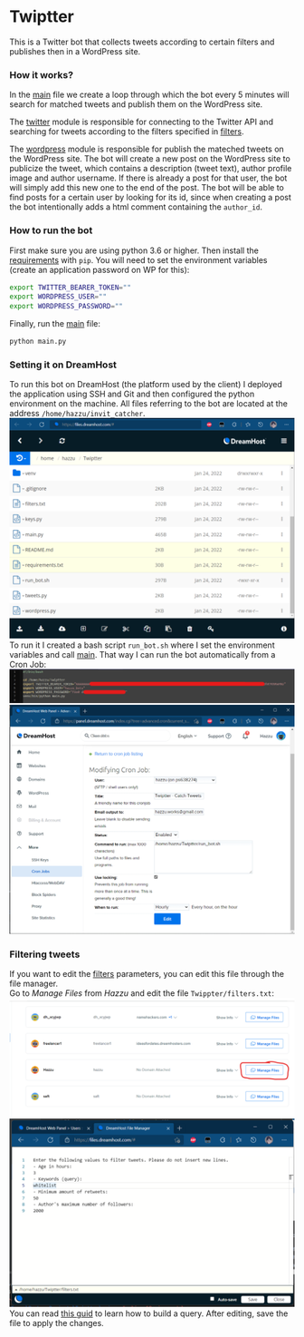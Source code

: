 # Twiptter
This is a Twitter bot that collects tweets according to certain filters and publishes then in a WordPress site.
### How it works?
In the [main](main.py) file we create a loop through which the bot every 5 minutes will search for matched tweets and publish them on the WordPress site.

The [twitter](twitter) module is responsible for connecting to the Twitter API and searching for tweets according to the filters specified in [filters](twitter/filters.txt).

The [wordpress](wordpress) module is responsible for publish the mateched tweets on the WordPress site. The bot will create a new post on the WordPress site to publicize the tweet, which contains a description (tweet text), author profile image and author username. If there is already a post for that user, the bot will simply add this new one to the end of the post. The bot will be able to find posts for a certain user by looking for its id, since when creating a post the bot intentionally adds a html comment containing the `author_id`.
### How to run the bot
First make sure you are using python 3.6 or higher. Then install the [requirements](requirements.txt) with `pip`.
You will need to set the environment variables (create an application password on WP for this):
```bash
export TWITTER_BEARER_TOKEN=""
export WORDPRESS_USER=""
export WORDPRESS_PASSWORD=""
```
Finally, run the [main](main.py) file:
```bash
python main.py
```
### Setting it on DreamHost
To run this bot on DreamHost (the platform used by the client) I deployed the application using SSH and Git and then configured the python environment on the machine. All files referring to the bot are located at the address `/home/hazzu/invit_catcher`.
![files](imgs/files.png)
To run it I created a bash script `run_bot.sh` where I set the environment variables and call [main](main.py). That way I can run the bot automatically from a Cron Job:
![run_bot](imgs/run_twiptter.png)
![cron_job](imgs/cron_job.png)

### Filtering tweets
If you want to edit the [filters](twitter/filters.txt) parameters, you can edit this file through the file manager. \
Go to *Manage Files* from *Hazzu* and edit the file `Twippter/filters.txt`:
![manage_files](imgs/manage_files.png)
![edit_channel_ids](imgs/edit_filters.png)
 You can read [this guid](https://developer.twitter.com/en/docs/twitter-api/tweets/search/integrate/build-a-query) to learn how to build a query. After editing, save the file to apply the changes.